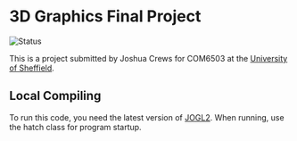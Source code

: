 # 3D Graphics Final Project
![Status](https://img.shields.io/badge/Completion_Status-Complete-informational?style=flat&logo=java&logoColor=white&color=00B500)

This is a project submitted by Joshua Crews for COM6503 at the [University of Sheffield](https://www.sheffield.ac.uk/).

## Local Compiling
To run this code, you need the latest version of [JOGL2](https://jogamp.org/jogl/www/).
When running, use the hatch class for program startup.